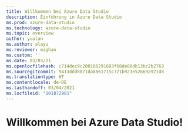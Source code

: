 ```yaml
---
title: Willkommen bei Azure Data Studio
description: Einführung in Azure Data Studio
ms.prod: azure-data-studio
ms.technology: azure-data-studio
ms.topic: overview
author: yualan
ms.author: alayu
ms.reviewer: maghan
ms.custom: ''
ms.date: 03/03/21
ms.openlocfilehash: c714dec9c200186291683f68de88db13bc2b2763
ms.sourcegitcommit: 9413ddd8071da8861715c721b923e52669a921d8
ms.translationtype: HT
ms.contentlocale: de-DE
ms.lasthandoff: 03/04/2021
ms.locfileid: "101872981"
---
```

# <a name="welcome-to-azure-data-studio"></a>Willkommen bei Azure Data Studio!
